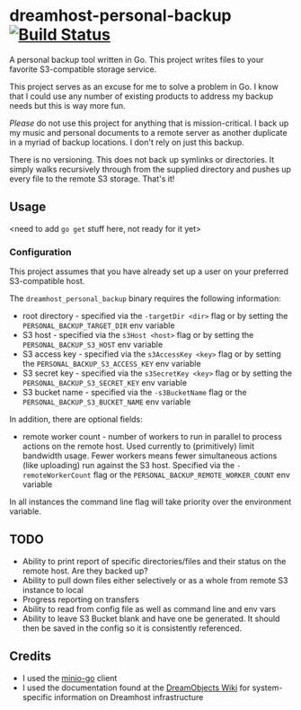 # dreamhost-personal-backup [![Build Status](https://travis-ci.org/ptrimble/dreamhost-personal-backup.svg?branch=master)](https://travis-ci.org/ptrimble/dreamhost-personal-backup)

A personal backup tool written in Go. This project writes files to your favorite S3-compatible
storage service.

This project serves as an excuse for me to solve a problem in Go. I know that
I could use any number of existing products to address my backup needs but this is
way more fun.

*Please* do not use this project for anything that is mission-critical. I back up
my music and personal documents to a remote server as another duplicate in a myriad
of backup locations. I don't rely on just this backup.

There is no versioning. This does not back up symlinks or directories. It simply
walks recursively through from the supplied directory and pushes up every file to
the remote S3 storage. That's it!

## Usage

<need to add `go get` stuff here, not ready for it yet>

### Configuration

This project assumes that you have already set up a user on your preferred S3-compatible host.

The `dreamhost_personal_backup` binary requires the following information:

* root directory - specified via the `-targetDir <dir>` flag or by setting the `PERSONAL_BACKUP_TARGET_DIR` env variable
* S3 host - specified via the `s3Host <host>` flag or by setting the `PERSONAL_BACKUP_S3_HOST` env variable
* S3 access key - specified via the `s3AccessKey <key>` flag or by setting the `PERSONAL_BACKUP_S3_ACCESS_KEY` env variable
* S3 secret key - specified via the `s3SecretKey <key>` flag or by setting the `PERSONAL_BACKUP_S3_SECRET_KEY` env variable
* S3 bucket name - specified via the `-s3BucketName` flag or the `PERSONAL_BACKUP_S3_BUCKET_NAME` env variable

In addition, there are optional fields:

* remote worker count - number of workers to run in parallel to process actions on the remote host. Used currently to (primitively) limit bandwidth usage. Fewer workers means fewer simultaneous actions (like uploading) run against the S3 host. Specified via the `-remoteWorkerCount` flag or the `PERSONAL_BACKUP_REMOTE_WORKER_COUNT` env variable

In all instances the command line flag will take priority over the environment variable.

## TODO

* Ability to print report of specific directories/files and their status on the remote host. Are they backed up?
* Ability to pull down files either selectively or as a whole from remote S3 instance to local
* Progress reporting on transfers
* Ability to read from config file as well as command line and env vars
* Ability to leave S3 Bucket blank and have one be generated. It should then be saved in the config so it is consistently referenced.

## Credits

* I used the [minio-go](https://github.com/minio/minio-go) client
* I used the documentation found at the [DreamObjects Wiki](http://wiki.dreamhost.com/DreamObjects_Overview_and_FAQs) for system-specific information on Dreamhost infrastructure
